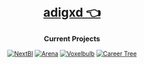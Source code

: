 <div align=center>

# [adigxd 👈](https://github.com/adigxd)

### Current Projects

[![NextBI](https://img.shields.io/badge/NextBI-A0E0E0?style=for-the-badge&logo=postgresql)](https://github.com/adigxd/NextBI)
[![Arena](https://img.shields.io/badge/Arena-4080C0?style=for-the-badge&logo=unity)](https://github.com/adigxd/Arena)
[![Voxelbulb](https://img.shields.io/badge/Voxelbulb-C0E000?style=for-the-badge&logo=opengl)](https://github.com/adigxd/Voxelbulb)
[![Career Tree](https://img.shields.io/badge/Career_Tree-40A0E0?style=for-the-badge&logo=openai)](https://github.com/adigxd/CareerTree-py)
